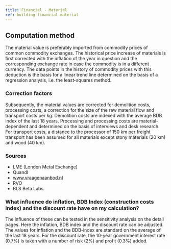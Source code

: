 ```yaml
---
title: Financial - Material
ref: building-financial-material
---
```


## Computation method
The material value is preferably imported from commodity prices of common commodity exchanges. The historical price increase of materials is first corrected with the inflation of the year in question and the corresponding exchange rate in case the commodity is in a different currency. The data points in the history of commodity prices with this deduction is the basis for a linear trend line determined on the basis of a regression analysis, i.e. the least-squares method.


### Correction factors
Subsequently, the material values are corrected for demolition costs, processing costs, a correction for the size of the raw material flow and transport costs per kg. Demolition costs are indexed with the average BDB index of the last 18 years. Processing and processing costs are material-dependent and determined on the basis of interviews and desk research. For transport costs, a distance to the processor of 150 km per freight transport has been assumed for all materials except stony materials (20 km) and wood (40 km).


### Sources
- LME (London Metal Exchange)
- Quandl
- www.vraagenaanbod.nl
- RVO
- BLS Beta Labs

### What influence do inflation, BDB Index (construction costs index) and the discount rate have on my calculation?
The influence of these can be tested in the sensitivity analysis on the detail pages. Here the inflation, BDB index and the discount rate can be adjusted. The values for inflation and the BDB-index are standard on the average of the last 18 years. For the discount rate, the 10-year government interest rate (0.7%) is taken with a number of risk (2%) and profit (0.3%) added.
